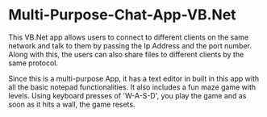 # Multi-Purpose-Chat-App-VB.Net

This VB.Net app allows users to connect to different clients on the same network and talk to them by passing the
Ip Address and the port number. Along with this, the users can also share files to different clients by the same
protocol.

Since this is a multi-purpose App, it has a text editor in built in this app with all the basic notepad functionalities.
It also includes a fun maze game with levels. Using keyboard presses of 'W-A-S-D', you play the game and as soon as it
hits a wall, the game resets.

